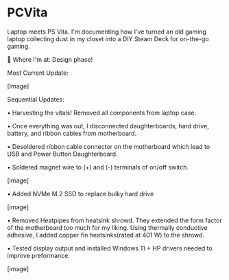 # PCVita
Laptop meets PS Vita. 
I'm documenting how I've turned an old gaming laptop collecting dust in my closet into a DIY Steam Deck for on-the-go gaming.

🤍 Where I'm at: Design phase!

Most Current Update:

[Image]

Sequential Updates:

• Harvesting the vitals! Removed all components from laptop case.

• Once everything was out, I disconnected daughterboards, hard drive, battery, and ribbon cables from motherboard.

• Desoldered ribbon cable connector on the motherboard which lead to USB and Power Button Daughterboard.

• Soldered magnet wire to (+) and (-) terminals of on/off switch.

[image]

• Added NVMe M.2 SSD to replace bulky hard drive

[image]

• Removed Heatpipes from heatsink shrowd. They extended the form factor of the motherboard too much for my liking. Using thermally conductive adhesive, I added copper fin heatsinks(rated at 401 W) to the shrowd.

• Tested display output and installed Windows 11 + HP drivers needed to improve preformance.

[image]
